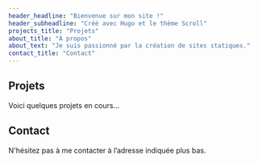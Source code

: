 ```yaml
---
header_headline: "Bienvenue sur mon site !"
header_subheadline: "Créé avec Hugo et le thème Scroll"
projects_title: "Projets"
about_title: "À propos"
about_text: "Je suis passionné par la création de sites statiques."
contact_title: "Contact"
---
```


## Projets

Voici quelques projets en cours…

## Contact

N'hésitez pas à me contacter à l’adresse indiquée plus bas.
